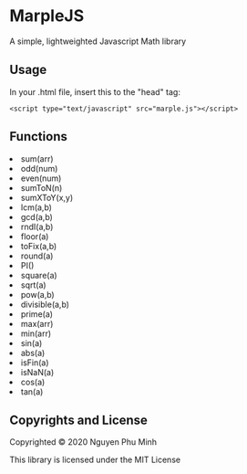 # MarpleJS
A simple, lightweighted Javascript Math library 

## Usage
In your .html file, insert this to the "head" tag:

    <script type="text/javascript" src="marple.js"></script>

## Functions 

<li>sum(arr)</li>
<li>odd(num)</li>
<li>even(num)</li>
<li>sumToN(n)</li>
<li>sumXToY(x,y)</li>
<li>lcm(a,b)</li>
<li>gcd(a,b)</li>
<li>rndI(a,b)</li>
<li>floor(a)</li>
<li>toFix(a,b)</li>
<li>round(a)</li>
<li>PI()</li>
<li>square(a)</li>
<li>sqrt(a)</li>
<li>pow(a,b)</li>
<li>divisible(a,b)</li>
<li>prime(a)</li>
<li>max(arr)</li>
<li>min(arr)</li>
<li>sin(a)</li>
<li>abs(a)</li>
<li>isFin(a)</li>
<li>isNaN(a)</li>
<li>cos(a)</li>
<li>tan(a)</li>

## Copyrights and License
Copyrighted © 2020 Nguyen Phu Minh

This library is licensed under the MIT License
